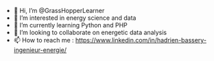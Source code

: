 - 👋 Hi, I’m @GrassHopperLearner
- 👀 I’m interested in energy science and data
- 🌱 I’m currently learning Python and PHP
- 💞️ I’m looking to collaborate on energetic data analysis
- 📫 How to reach me : https://www.linkedin.com/in/hadrien-bassery-ingenieur-energie/

<!---
GrassHopperLearner/GrassHopperLearner is a ✨ special ✨ repository because its `README.md` (this file) appears on your GitHub profile.
You can click the Preview link to take a look at your changes.
--->

